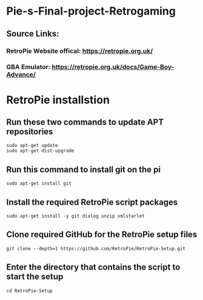 # Pie-s-Final-project-Retrogaming

## Source Links:
### RetroPie Website offical: https://retropie.org.uk/
### GBA Emulator: https://retropie.org.uk/docs/Game-Boy-Advance/

# RetroPie installstion 
## Run these two commands to update APT repositories
```
sudo apt-get update
sudo apt-get dist-upgrade
```

## Run this command to install git on the pi
```
sudo apt-get install git
```
## Install the required RetroPie script packages
```
sudo apt-get install -y git dialog unzip xmlstarlet
```
## Clone required GitHub for the RetroPie setup files
```
git clone --depth=1 https://github.com/RetroPie/RetroPie-Setup.git
```

## Enter the directory that contains the script to start the setup
```
cd RetroPie-Setup
```

